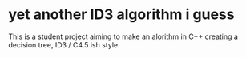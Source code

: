 # yet another ID3 algorithm i guess
This is a student project aiming to make an alorithm in C++ creating a decision tree, 
ID3 / C4.5 ish style.
